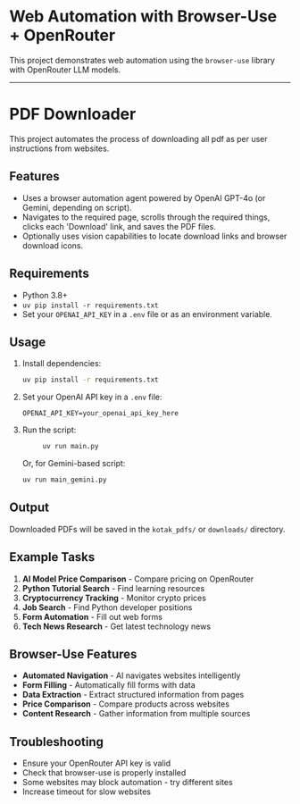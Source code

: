 # Web Automation with Browser-Use + OpenRouter

This project demonstrates web automation using the `browser-use` library with OpenRouter LLM models.

---

# PDF Downloader

This project automates the process of downloading all pdf as per user instructions from websites.

## Features
- Uses a browser automation agent powered by OpenAI GPT-4o (or Gemini, depending on script).
- Navigates to the required page, scrolls through the required things, clicks each 'Download' link, and saves the PDF files.
- Optionally uses vision capabilities to locate download links and browser download icons.

## Requirements
- Python 3.8+
- `uv pip install -r requirements.txt`
- Set your `OPENAI_API_KEY` in a `.env` file or as an environment variable.

## Usage

1. Install dependencies:
   ```cmd
   uv pip install -r requirements.txt
   ```
2. Set your OpenAI API key in a `.env` file:
   ```env
   OPENAI_API_KEY=your_openai_api_key_here
   ```
3. Run the script:
   ```cmd
        uv run main.py
   ```
   Or, for Gemini-based script:
   ```cmd
   uv run main_gemini.py
   ```

## Output
Downloaded PDFs will be saved in the `kotak_pdfs/` or `downloads/` directory.



## Example Tasks

1. **AI Model Price Comparison** - Compare pricing on OpenRouter
2. **Python Tutorial Search** - Find learning resources
3. **Cryptocurrency Tracking** - Monitor crypto prices
4. **Job Search** - Find Python developer positions
5. **Form Automation** - Fill out web forms
6. **Tech News Research** - Get latest technology news

## Browser-Use Features

- **Automated Navigation** - AI navigates websites intelligently
- **Form Filling** - Automatically fill forms with data
- **Data Extraction** - Extract structured information from pages
- **Price Comparison** - Compare products across websites
- **Content Research** - Gather information from multiple sources

## Troubleshooting

- Ensure your OpenRouter API key is valid
- Check that browser-use is properly installed
- Some websites may block automation - try different sites
- Increase timeout for slow websites
